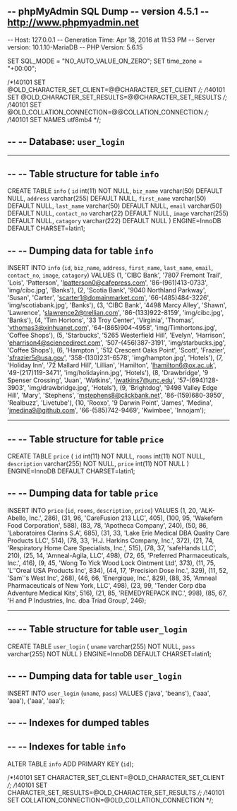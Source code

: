 -- phpMyAdmin SQL Dump
-- version 4.5.1
-- http://www.phpmyadmin.net
--
-- Host: 127.0.0.1
-- Generation Time: Apr 18, 2016 at 11:53 PM
-- Server version: 10.1.10-MariaDB
-- PHP Version: 5.6.15

SET SQL_MODE = "NO_AUTO_VALUE_ON_ZERO";
SET time_zone = "+00:00";


/*!40101 SET @OLD_CHARACTER_SET_CLIENT=@@CHARACTER_SET_CLIENT */;
/*!40101 SET @OLD_CHARACTER_SET_RESULTS=@@CHARACTER_SET_RESULTS */;
/*!40101 SET @OLD_COLLATION_CONNECTION=@@COLLATION_CONNECTION */;
/*!40101 SET NAMES utf8mb4 */;

--
-- Database: `user_login`
--

-- --------------------------------------------------------

--
-- Table structure for table `info`
--

CREATE TABLE `info` (
  `id` int(11) NOT NULL,
  `biz_name` varchar(50) DEFAULT NULL,
  `address` varchar(255) DEFAULT NULL,
  `first_name` varchar(50) DEFAULT NULL,
  `last_name` varchar(50) DEFAULT NULL,
  `email` varchar(50) DEFAULT NULL,
  `contact_no` varchar(22) DEFAULT NULL,
  `image` varchar(255) DEFAULT NULL,
  `catagory` varchar(222) DEFAULT NULL
) ENGINE=InnoDB DEFAULT CHARSET=latin1;

--
-- Dumping data for table `info`
--

INSERT INTO `info` (`id`, `biz_name`, `address`, `first_name`, `last_name`, `email`, `contact_no`, `image`, `catagory`) VALUES
(1, 'CIBC Bank', '7807 Fremont Trail', 'Lois', 'Patterson', 'lpatterson0@cafepress.com', '86-(961)413-0733', 'img/cibc.jpg', 'Banks'),
(2, 'Scotia Bank', '9040 Northland Parkway', 'Susan', 'Carter', 'scarter1@domainmarket.com', '66-(485)484-3226', 'img/scotiabank.jpg', 'Banks'),
(3, 'CIBC Bank', '4498 Marcy Alley', 'Shawn', 'Lawrence', 'slawrence2@trellian.com', '86-(133)922-8159', 'img/cibc.jpg', 'Banks'),
(4, 'Tim Hortons', '33 Troy Center', 'Virginia', 'Thomas', 'vthomas3@xinhuanet.com', '64-(865)904-4958', 'img/Timhortons.jpg', 'Coffee Shops'),
(5, 'Starbucks', '5265 Westerfield Hill', 'Evelyn', 'Harrison', 'eharrison4@sciencedirect.com', '507-(456)387-3191', 'img/starbucks.jpg', 'Coffee Shops'),
(6, 'Hampton ', '512 Crescent Oaks Point', 'Scott', 'Frazier', 'sfrazier5@usa.gov', '358-(130)231-6578', 'img/hampton.jpg', 'Hotels'),
(7, 'Holiday Inn', '72 Mallard Hill', 'Lillian', 'Hamilton', 'lhamilton6@ox.ac.uk', '49-(217)119-3471', 'img/holidayinn.jpg', 'Hotels'),
(8, 'Drawbridge', '9 Spenser Crossing', 'Juan', 'Watkins', 'jwatkins7@unc.edu', '57-(694)128-3903', 'img/drawbridge.jpg', 'Hotels'),
(9, 'Brightdog', '9498 Valley Edge Hill', 'Mary', 'Stephens', 'mstephens8@clickbank.net', '86-(159)680-3950', 'Realbuzz', 'Livetube'),
(10, 'Rooxo', '9 Darwin Point', 'James', 'Medina', 'jmedina9@github.com', '66-(585)742-9469', 'Kwimbee', 'Innojam');

-- --------------------------------------------------------

--
-- Table structure for table `price`
--

CREATE TABLE `price` (
  `id` int(11) NOT NULL,
  `rooms` int(11) NOT NULL,
  `description` varchar(255) NOT NULL,
  `price` int(11) NOT NULL
) ENGINE=InnoDB DEFAULT CHARSET=latin1;

--
-- Dumping data for table `price`
--

INSERT INTO `price` (`id`, `rooms`, `description`, `price`) VALUES
(1, 20, 'ALK-Abello, Inc.', 286),
(31, 96, 'CareFusion 213 LLC', 405),
(100, 95, 'Wakefern Food Corporation', 588),
(83, 78, 'Apotheca Company', 240),
(50, 86, 'Laboratoires Clarins S.A', 685),
(31, 33, 'Lake Erie Medical DBA Quality Care Products LLC', 514),
(78, 33, 'H.J. Harkins Company, Inc.', 372),
(21, 74, 'Respiratory Home Care Specialists, Inc.', 515),
(78, 37, 'safeHands LLC', 210),
(25, 14, 'Amneal-Agila, LLC', 498),
(72, 65, 'Preferred Pharmaceuticals, Inc.', 416),
(9, 45, 'Wong To Yick Wood Lock Ointment Ltd', 373),
(11, 75, 'L''Oreal USA Products Inc', 834),
(44, 17, 'Precision Dose Inc.', 329),
(11, 52, 'Sam''s West Inc', 268),
(46, 66, 'Energique, Inc.', 829),
(88, 35, 'Amneal Pharmaceuticals of New York, LLC', 498),
(23, 99, 'Tender Corp dba Adventure Medical Kits', 516),
(21, 85, 'REMEDYREPACK INC.', 998),
(85, 67, 'H and P Industries, Inc. dba Triad Group', 246);

-- --------------------------------------------------------

--
-- Table structure for table `user_login`
--

CREATE TABLE `user_login` (
  `uname` varchar(255) NOT NULL,
  `pass` varchar(255) NOT NULL
) ENGINE=InnoDB DEFAULT CHARSET=latin1;

--
-- Dumping data for table `user_login`
--

INSERT INTO `user_login` (`uname`, `pass`) VALUES
('java', 'beans'),
('aaa', 'aaa'),
('aaa', 'aaa');

--
-- Indexes for dumped tables
--

--
-- Indexes for table `info`
--
ALTER TABLE `info`
  ADD PRIMARY KEY (`id`);

/*!40101 SET CHARACTER_SET_CLIENT=@OLD_CHARACTER_SET_CLIENT */;
/*!40101 SET CHARACTER_SET_RESULTS=@OLD_CHARACTER_SET_RESULTS */;
/*!40101 SET COLLATION_CONNECTION=@OLD_COLLATION_CONNECTION */;
